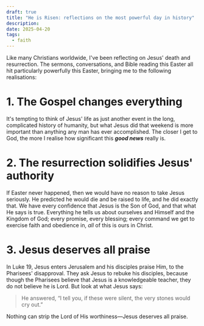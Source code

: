 ```yaml
---
draft: true
title: "He is Risen: reflections on the most powerful day in history"
description: 
date: 2025-04-20
tags:
  - faith
---
```

Like many Christians worldwide, I've been reflecting on Jesus' death and resurrection. The sermons, conversations, and Bible reading this Easter all hit particularly powerfully this Easter, bringing me to the following realisations:



# 1. The Gospel changes everything
It's tempting to think of Jesus' life as just another event in the long, complicated history of humanity, but what Jesus did that weekend is more important than anything any man has ever accomplished. The closer I get to God, the more I realise how significant this ***good news*** really is.

# 2. The resurrection solidifies Jesus' authority
If Easter never happened, then we would have no reason to take Jesus seriously. He predicted he would die and be raised to life, and he did exactly that. We have every confidence that Jesus is the Son of God, and that what He says is true. Everything he tells us about ourselves and Himself and the Kingdom of God; every promise, every blessing; every command we get to exercise faith and obedience in, *all* of this is ours in Christ.
# 3. Jesus deserves all praise
In Luke 19, Jesus enters Jerusalem and his disciples praise Him, to the Pharisees' disapproval. They ask Jesus to rebuke his disciples, because though the Pharisees believe that Jesus is a knowledgeable teacher, they do not believe he is Lord. But look at what Jesus says:

> He answered, “I tell you, if these were silent, the very stones would cry out.”

Nothing can strip the Lord of His worthiness—Jesus deserves all praise.